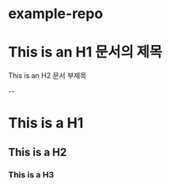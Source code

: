 # example-repo

This is an H1
문서의 제목
==========

This is an H2
문서 부제목

--
# This is a H1
## This is a H2
### This is a H3


